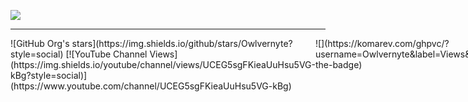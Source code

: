![](https://imgur.com/0Kvpl1s)

---

<p style="display: flex; justify-content: between;">
  <span>
    ![GitHub Org's stars](https://img.shields.io/github/stars/Owlvernyte?style=social) [![YouTube Channel Views](https://img.shields.io/youtube/channel/views/UCEG5sgFKieaUuHsu5VG-kBg?style=social)](https://www.youtube.com/channel/UCEG5sgFKieaUuHsu5VG-kBg)
  </span>
  <span>
    ![](https://komarev.com/ghpvc/?username=Owlvernyte&label=Views&color=333333&style=for-the-badge)
  </span>
</p>
